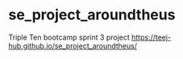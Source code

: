 # se_project_aroundtheus
Triple Ten bootcamp sprint 3 project
https://teej-hub.github.io/se_project_aroundtheus/
